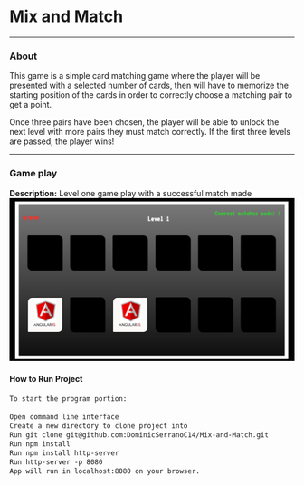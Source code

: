 # Mix and Match
---
### About
This game is a simple card matching game where the player will be presented with a selected number of cards, then will have to memorize the starting position of the cards in order to correctly choose a matching pair to get a point.

Once three pairs have been chosen, the player will be able to unlock the next level with more pairs they must match correctly. If the first three levels are passed, the player wins!

---


### Game play

**Description:** Level one game play with a successful match made 
![alt text](img/level-one-match.png 'Level One Game Play with one Successful Match')


#### How to Run Project
```
To start the program portion:

Open command line interface
Create a new directory to clone project into
Run git clone git@github.com:DominicSerranoC14/Mix-and-Match.git
Run npm install
Run npm install http-server
Run http-server -p 8080
App will run in localhost:8080 on your browser.
```
